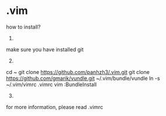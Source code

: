 .vim
====

how to install?

1.
  make sure you have installed git
  
2.
  cd ~
  git clone https://github.com/panhzh3/.vim.git
  git clone https://github.com/gmarik/vundle.git ~/.vim/bundle/vundle
  ln -s ~/.vim/vimrc .vimrc
  vim
  :BundleInstall
  
3.
  for more information, please read .vimrc

